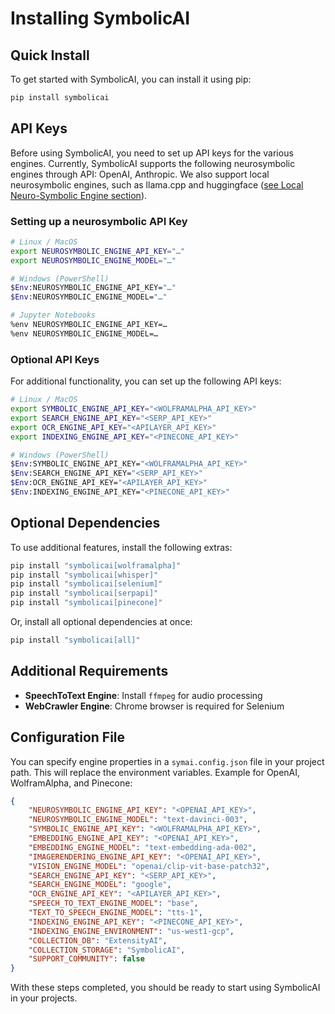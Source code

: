 # Installing SymbolicAI

## Quick Install

To get started with SymbolicAI, you can install it using pip:

```bash
pip install symbolicai
```

## API Keys

Before using SymbolicAI, you need to set up API keys for the various engines. Currently, SymbolicAI supports the following neurosymbolic engines through API: OpenAI, Anthropic. We also support local neurosymbolic engines, such as llama.cpp and huggingface ([see Local Neuro-Symbolic Engine section](#local-neuro-symbolic-engine)).

### Setting up a neurosymbolic API Key

```bash
# Linux / MacOS
export NEUROSYMBOLIC_ENGINE_API_KEY="…"
export NEUROSYMBOLIC_ENGINE_MODEL="…"

# Windows (PowerShell)
$Env:NEUROSYMBOLIC_ENGINE_API_KEY="…"
$Env:NEUROSYMBOLIC_ENGINE_MODEL="…"

# Jupyter Notebooks
%env NEUROSYMBOLIC_ENGINE_API_KEY=…
%env NEUROSYMBOLIC_ENGINE_MODEL=…
```

### Optional API Keys

For additional functionality, you can set up the following API keys:

```bash
# Linux / MacOS
export SYMBOLIC_ENGINE_API_KEY="<WOLFRAMALPHA_API_KEY>"
export SEARCH_ENGINE_API_KEY="<SERP_API_KEY>"
export OCR_ENGINE_API_KEY="<APILAYER_API_KEY>"
export INDEXING_ENGINE_API_KEY="<PINECONE_API_KEY>"

# Windows (PowerShell)
$Env:SYMBOLIC_ENGINE_API_KEY="<WOLFRAMALPHA_API_KEY>"
$Env:SEARCH_ENGINE_API_KEY="<SERP_API_KEY>"
$Env:OCR_ENGINE_API_KEY="<APILAYER_API_KEY>"
$Env:INDEXING_ENGINE_API_KEY="<PINECONE_API_KEY>"
```

## Optional Dependencies

To use additional features, install the following extras:

```bash
pip install "symbolicai[wolframalpha]"
pip install "symbolicai[whisper]"
pip install "symbolicai[selenium]"
pip install "symbolicai[serpapi]"
pip install "symbolicai[pinecone]"
```

Or, install all optional dependencies at once:

```bash
pip install "symbolicai[all]"
```

## Additional Requirements

- **SpeechToText Engine**: Install `ffmpeg` for audio processing
- **WebCrawler Engine**: Chrome browser is required for Selenium

## Configuration File

You can specify engine properties in a `symai.config.json` file in your project path. This will replace the environment variables. Example for OpenAI, WolframAlpha, and Pinecone:

```json
{
    "NEUROSYMBOLIC_ENGINE_API_KEY": "<OPENAI_API_KEY>",
    "NEUROSYMBOLIC_ENGINE_MODEL": "text-davinci-003",
    "SYMBOLIC_ENGINE_API_KEY": "<WOLFRAMALPHA_API_KEY>",
    "EMBEDDING_ENGINE_API_KEY": "<OPENAI_API_KEY>",
    "EMBEDDING_ENGINE_MODEL": "text-embedding-ada-002",
    "IMAGERENDERING_ENGINE_API_KEY": "<OPENAI_API_KEY>",
    "VISION_ENGINE_MODEL": "openai/clip-vit-base-patch32",
    "SEARCH_ENGINE_API_KEY": "<SERP_API_KEY>",
    "SEARCH_ENGINE_MODEL": "google",
    "OCR_ENGINE_API_KEY": "<APILAYER_API_KEY>",
    "SPEECH_TO_TEXT_ENGINE_MODEL": "base",
    "TEXT_TO_SPEECH_ENGINE_MODEL": "tts-1",
    "INDEXING_ENGINE_API_KEY": "<PINECONE_API_KEY>",
    "INDEXING_ENGINE_ENVIRONMENT": "us-west1-gcp",
    "COLLECTION_DB": "ExtensityAI",
    "COLLECTION_STORAGE": "SymbolicAI",
    "SUPPORT_COMMUNITY": false
}
```

With these steps completed, you should be ready to start using SymbolicAI in your projects.

